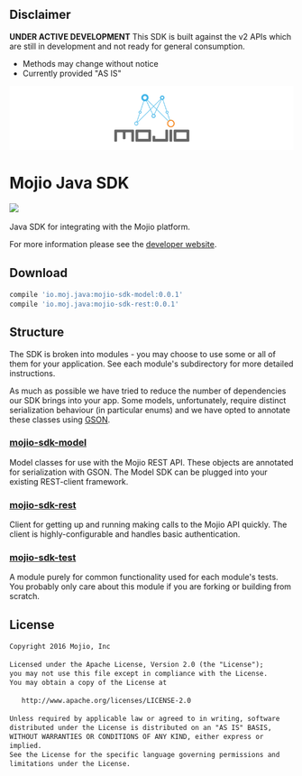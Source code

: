 ## Disclaimer ##
**UNDER ACTIVE DEVELOPMENT**
This SDK is built against the v2 APIs which are still in development and not ready for general consumption.

* Methods may change without notice
* Currently provided "AS IS"

![](static/banner_mojio.png)
# Mojio Java SDK #
![](http://ci.moj.io/app/rest/builds/buildType:(id:Mobile_MojioSDK_Java_Development)/statusIcon)

Java SDK for integrating with the Mojio platform.

For more information please see the [developer website](http://developer.moj.io/).

## Download ##
```gradle
compile 'io.moj.java:mojio-sdk-model:0.0.1'
compile 'io.moj.java:mojio-sdk-rest:0.0.1'
```

## Structure ##
The SDK is broken into modules - you may choose to use some or all of them for your application.
See each module's subdirectory for more detailed instructions.

As much as possible we have tried to reduce the number of dependencies our SDK brings into your app.
Some models, unfortunately, require distinct serialization behaviour (in particular enums) and we
have opted to annotate these classes using [GSON](https://github.com/google/gson).

### [mojio-sdk-model](https://github.com/mojio/mojio-java-sdk/tree/develop/mojio-sdk-model) ###
  Model classes for use with the Mojio REST API. These objects are annotated for serialization with
  GSON. The Model SDK can be plugged into your existing REST-client framework.

### [mojio-sdk-rest](https://github.com/mojio/mojio-java-sdk/tree/develop/mojio-sdk-rest) ###
  Client for getting up and running making calls to the Mojio API quickly. The client is highly-configurable
  and handles basic authentication.

### [mojio-sdk-test](https://github.com/mojio/mojio-java-sdk/tree/develop/mojio-sdk-test) ###
  A module purely for common functionality used for each module's tests. You probably only care
  about this module if you are forking or building from scratch.

## License ##
    Copyright 2016 Mojio, Inc

    Licensed under the Apache License, Version 2.0 (the "License");
    you may not use this file except in compliance with the License.
    You may obtain a copy of the License at

       http://www.apache.org/licenses/LICENSE-2.0

    Unless required by applicable law or agreed to in writing, software
    distributed under the License is distributed on an "AS IS" BASIS,
    WITHOUT WARRANTIES OR CONDITIONS OF ANY KIND, either express or implied.
    See the License for the specific language governing permissions and
    limitations under the License.
